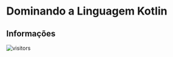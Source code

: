 # Dominando a Linguagem Kotlin

## Informações

![visitors](https://visitor-badge.glitch.me/badge?page_id=Devsgeeknerd.dom-lig-kot-android-express "Total de Visitas")
